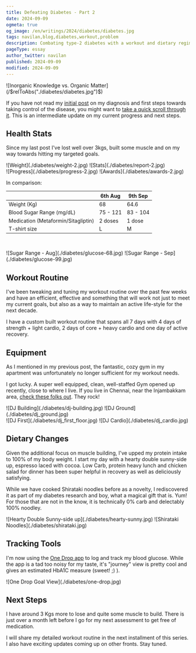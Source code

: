 ```yaml
---
title: Defeating Diabetes - Part 2
date: 2024-09-09
ogmeta: true
og_image: /en/writings/2024/diabetes/diabetes.jpg
tags: navilan,blog,diabetes,workout,problem
description: Combating type-2 diabetes with a workout and dietary regimen.
pageType: essay
author_twitter: navilan
published: 2024-09-09
modified: 2024-09-09
---
```


<div class="row gld-12">
![Inorganic Knowledge vs. Organic Matter](/$relToAbs("./diabetes/diabetes.jpg")$)
</div>

<!--more-->

If you have not read my [initial post][] on my diagnosis and first steps towards taking control of the disease, you might want
to [take a quick scroll through it][initial post]. This is an intermediate update on my current progress and next steps.

[initial post]: /$relToAbs("./2024-08-06-defeating-diabetes.html")$

## Health Stats

Since my last post I've lost well over 3kgs, built some muscle and on my way towards hitting my targeted goals.


<div class="row-wise">
![Weight](./diabetes/weight-2.jpg)
![Stats](./diabetes/report-2.jpg)
</div>


<div class="row-wise">
![Progress](./diabetes/progress-2.jpg)
![Awards](./diabetes/awards-2.jpg)
</div>

In comparison:

|                           | 6th Aug  | 9th Sep  |
|-------------------------- |----------|----------|
| Weight (Kg)                   | 68       | 64.6     |
| Blood Sugar Range (mg/dL)        | 75 - 121 | 83 - 104 |
| Medication (Metaformin/Sitagliptin)               | 2 doses  | 1 dose   |
| T-shirt size               | L     | M |

&nbsp;

<div class="row-wise">
![Sugar Range - Aug](./diabetes/glucose-68.jpg)
![Sugar Range - Sep](./diabetes/glucose-99.jpg)
</div>


## Workout Routine

I've been tweaking and tuning my workout routine over the past few weeks and have an efficient, effective and something that will work not just to meet my current goals, but also as a way to maintain an active life-style for the next decade.

I have a custom built workout routine that spans all 7 days with 4 days of strength + light cardio, 2 days of core + heavy cardio and one day of active recovery.

## Equipment

As I mentioned in my previous post, the fantastic, cozy gym in my apartment was unfortunately no longer sufficient for my workout needs.

I got lucky. A super well equipped, clean, well-staffed Gym opened up recently, close to where I live. If you live in Chennai, near the Injambakkam area, [check these folks out][DJ]. They rock!

[DJ]: https://djfitnessstudio.in/

<div class="row-wise wider">
![DJ Building](./diabetes/dj-building.jpg)
![DJ Ground](./diabetes/dj_ground.jpg)
</div>

<div class="row-wise wider">
![DJ First](./diabetes/dj_first_floor.jpg)
![DJ Cardio](./diabetes/dj_cardio.jpg)
</div>

## Dietary Changes

Given the additional focus on muscle building, I've upped my protein intake to 100% of my body weight. I start my day with a hearty double sunny-side up, espresso laced with cocoa. Low Carb, protein heavy lunch and chicken salad for dinner has been super helpful in recovery as well as deliciously satisfying.

While we have cooked Shirataki noodles before as a novelty, I rediscovered it as part of my diabetes research and boy, what a magical gift that is. Yum! For those that are not in the know, it is technically 0% carb and delectably 100% noodley.

<div class="row-wise wider">
![Hearty Double Sunny-side up](./diabetes/hearty-sunny.jpg)
![Shirataki Noodles](./diabetes/shirataki.jpg)
</div>

## Tracking Tools

I'm now using the [One Drop app][] to log and track my blood glucose. While the app is a tad too noisy for my taste, it's "journey" view is pretty cool and gives an estimated HbA1C measure (sweet! ;) ).

[One Drop app]: https://onedrop.today/

<div class="row-wise">
![One Drop Goal View](./diabetes/one-drop.jpg)
</div>

## Next Steps

I have around 3 Kgs more to lose and quite some muscle to build. There is just over a month left before I go for my next assessment to get free of medication.

I will share my detailed workout routine in the next installment of this series. I also have exciting updates coming up on other fronts. Stay tuned.
